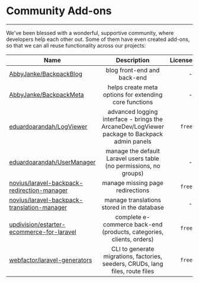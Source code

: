# Community Add-ons

---

We've been blessed with a wonderful, supportive community, where developers help each other out. Some of them have even created add-ons, so that we can all reuse functionality across our projects:

| Name          | Description   | License  |
| ------------- |:-------------:| --------:|
| [AbbyJanke/BackpackBlog](https://github.com/AbbyJanke/BackpackBlog)      | blog front-end and back-end | - |
| [AbbyJanke/BackpackMeta](https://github.com/AbbyJanke/BackpackMeta)      | helps create meta options for extending core functions      |   - |
| [eduardoarandah/LogViewer](https://github.com/eduardoarandah/backpacklogviewer) | advanced logging interface - brings the ArcaneDev/LogViewer package to Backpack admin panels    |  ```free``` |
| [eduardoarandah/UserManager](https://github.com/eduardoarandah/UserManager) | manage the default Laravel users table (no permissions, no groups)      |  - |
| [novius/laravel-backpack-redirection-manager](https://github.com/novius/laravel-backpack-redirection-manager) | manage missing page redirections      |  ```free``` |
| [novius/laravel-backpack-translation-manager](https://github.com/novius/laravel-backpack-translation-manager) | manage translations stored in the database   |  - |
| [updivision/estarter-ecommerce-for-laravel](https://github.com/updivision/estarter-ecommerce-for-laravel) | complete e-commerce back-end (products, categories, clients, orders)      |  ```free``` |
| [webfactor/laravel-generators](https://github.com/webfactor/laravel-generators) | CLI to generate migrations, factories, seeders, CRUDs, lang files, route files      |  ```free``` |
